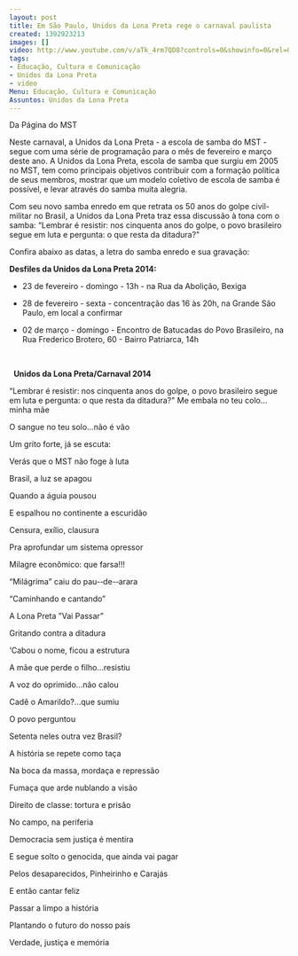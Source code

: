 ```yaml
---
layout: post
title: Em São Paulo, Unidos da Lona Preta rege o carnaval paulista
created: 1392923213
images: []
video: http://www.youtube.com/v/aTk_4rm7QD8?controls=0&showinfo=0&rel=0&modestbranding=1
tags:
- Educação, Cultura e Comunicação
- Unidos da Lona Preta
- video
Menu: Educação, Cultura e Comunicação
Assuntos: Unidos da Lona Preta
---
```



Da Página do MST

Neste carnaval, a Unidos da Lona Preta - a escola de samba do MST - segue com uma série de programação para o mês de fevereiro e março deste ano.
A Unidos da Lona Preta, escola de samba que surgiu em 2005 no MST, tem como principais objetivos contribuir com a formação política de seus membros, mostrar que um modelo coletivo de escola de samba é possível, e levar através do samba muita alegria. 


Com seu novo samba enredo em que retrata os 50 anos do golpe civil-militar no Brasil, a Unidos da Lona Preta traz essa discussão à tona com o samba: “Lembrar é resistir: nos cinquenta anos do golpe, o povo brasileiro segue em luta e pergunta: o que resta da ditadura?"


Confira abaixo as datas, a letra do samba enredo e sua gravação: 



**Desfiles da Unidos da Lona Preta 2014:**


- 23 de fevereiro - domingo - 13h - na Rua da Abolição, Bexiga


- 28 de fevereiro - sexta - concentração das 16 às 20h, na Grande São Paulo, em local a confirmar
- 02 de março - domingo - Encontro de Batucadas do Povo Brasileiro, na Rua Frederico Brotero, 60 - Bairro Patriarca, 14h

 

 
**Unidos da Lona Preta/Carnaval 2014**



“Lembrar é resistir: nos cinquenta anos do golpe, o povo brasileiro segue em luta e pergunta: o que resta da ditadura?"
Me embala no teu colo…minha mãe

O sangue no teu solo…não é vão

Um grito forte, já se escuta:

Verás que o MST não foge à luta


Brasil, a luz se apagou

Quando a águia pousou

E espalhou no continente a escuridão

Censura, exílio, clausura

Pra aprofundar um sistema opressor

Milagre econômico: que farsa!!!

“Milágrima” caiu do pau-­‐de-­‐arara

“Caminhando e cantando”

A Lona Preta ”Vai Passar”

Gritando contra a ditadura

‘Cabou o nome, ficou a estrutura


A mãe que perde o filho…resistiu

A voz do oprimido…não calou

Cadê o Amarildo?…que sumiu

O povo perguntou


Setenta neles outra vez Brasil?

A história se repete como taça

Na boca da massa, mordaça e repressão

Fumaça que arde nublando a visão

Direito de classe: tortura e prisão

No campo, na periferia

Democracia sem justiça é mentira

E segue solto o genocida, que ainda vai pagar

Pelos desaparecidos, Pinheirinho e Carajás


E então cantar feliz

Passar a limpo a história

Plantando o futuro do nosso país

Verdade, justiça e memória
 
